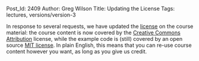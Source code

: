 Post_Id: 2409
Author: Greg Wilson
Title: Updating the License
Tags: lectures, versions/version-3

<p>In response to several requests, we have updated the <a href="/license.html">license</a> on the course material: the course content is now covered by the <a href="http://creativecommons.org/licenses/by/3.0/">Creative Commons Attribution</a> license, while the example code is (still) covered by an open source <a href="http://opensource.org/licenses/mit-license.html">MIT license</a>.  In plain English, this means that you can re-use course content however you want, as long as you give us credit.</p>
